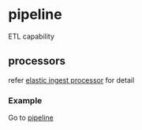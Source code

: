 # pipeline

ETL capability

## processors

refer [elastic ingest processor][elastic-ingest-processor] for detail

### Example

Go to [pipeline](../../tests/pipeline.rs)

[elastic-ingest-processor]: https://www.elastic.co/guide/en/elasticsearch/reference/current/processors.html
